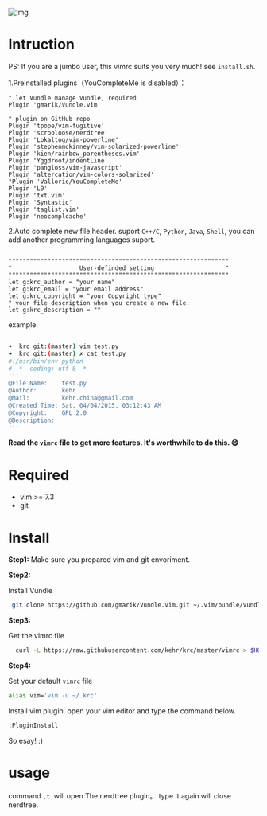 

![img](./snip.png) 



# Intruction  

PS: If you are a jumbo user, this vimrc suits you very much! see `install.sh`.

1.Preinstalled plugins（YouCompleteMe is disabled）：

```vim
" let Vundle manage Vundle, required
Plugin 'gmarik/Vundle.vim'

" plugin on GitHub repo
Plugin 'tpope/vim-fugitive'
Plugin 'scrooloose/nerdtree'
Plugin 'Lokaltog/vim-powerline'
Plugin 'stephenmckinney/vim-solarized-powerline'
Plugin 'kien/rainbow_parentheses.vim'
Plugin 'Yggdroot/indentLine'
Plugin 'pangloss/vim-javascript'
Plugin 'altercation/vim-colors-solarized'
"Plugin 'Valloric/YouCompleteMe'
Plugin 'L9'
Plugin 'txt.vim'
Plugin 'Syntastic'
Plugin 'taglist.vim'
Plugin 'neocomplcache'
```

2.Auto complete new file header. suport `C++/C`, `Python`, `Java`, `Shell`, you can add another programming languages suport.  

```vim  

""""""""""""""""""""""""""""""""""""""""""""""""""""""""""""""
"                   User-definded setting                    "
""""""""""""""""""""""""""""""""""""""""""""""""""""""""""""""
let g:krc_author = "your name"
let g:krc_email = "your email address"
let g:krc_copyright = "your Copyright type"
" your file description when you create a new file.
let g:krc_description = ""

```
example:  

```bash  

➜  krc git:(master) vim test.py
➜  krc git:(master) ✗ cat test.py
#!/usr/bin/env python
# -*- coding: utf-8 -*-
'''
@File Name:    test.py
@Author:       kehr
@Mail:         kehr.china@gmail.com
@Created Time: Sat, 04/04/2015, 03:12:43 AM
@Copyright:    GPL 2.0
@Description:
'''

```

**Read the `vimrc` file to get more features. It's worthwhile to do this. :smile:**

# Required  
 * vim >= 7.3
 * git 

# Install    

**Step1:**
  Make sure you prepared vim and git envoriment.

**Step2:**

Install Vundle

```bash
 git clone https://github.com/gmarik/Vundle.vim.git ~/.vim/bundle/Vundle.vim
```
**Step3:**

Get the vimrc file 

```bash
  curl -L https://raw.githubusercontent.com/kehr/krc/master/vimrc > $HOME/.krc 
```
**Step4:**

Set your default `vimrc` file

```bash
alias vim='vim -u ~/.krc'
```
Install vim plugin. open your vim editor and type the command below.

```bash  
:PluginInstall
```

So esay! :)

# usage

command `,t`  will open The nerdtree plugin。 type it again will close nerdtree.
